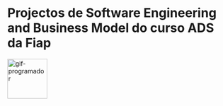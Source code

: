 # Projectos de Software Engineering and Business Model do curso ADS da Fiap

<div>

<img src="https://gifs.eco.br/wp-content/uploads/2022/11/gifs-de-programador-10.gif" height="90" alt="gif-programador"  />

</div>


